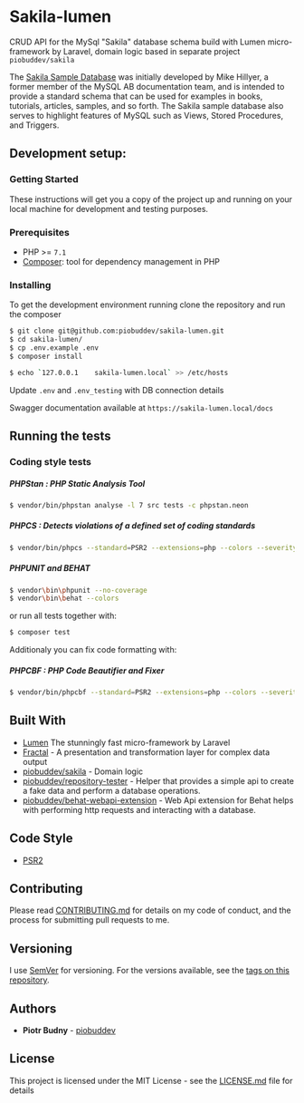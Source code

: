 # Sakila-lumen

CRUD API for the MySql "Sakila" database schema build with Lumen micro-framework by Laravel, domain logic based in separate project `piobuddev/sakila`

The [Sakila Sample Database](https://dev.mysql.com/doc/sakila/en/)
was initially developed by Mike Hillyer, a former member of the MySQL AB documentation team, and is intended to provide a standard schema that can be used for examples in books, tutorials, articles, samples, and so forth. The Sakila sample database also serves to highlight features of MySQL such as Views, Stored Procedures, and Triggers.

## Development setup:
### Getting Started

These instructions will get you a copy of the project up and running on your local machine for development and testing purposes.

### Prerequisites
* PHP >= `7.1`
* [Composer](https://getcomposer.org/): tool for dependency management in PHP

### Installing

To get the development environment running clone the repository and run the composer

```sh
$ git clone git@github.com:piobuddev/sakila-lumen.git
$ cd sakila-lumen/
$ cp .env.example .env
$ composer install
```

```sh
$ echo `127.0.0.1    sakila-lumen.local` >> /etc/hosts
```

Update `.env` and `.env_testing` with DB connection details

Swagger documentation available at `https://sakila-lumen.local/docs`

## Running the tests

### Coding style tests
##### PHPStan : PHP Static Analysis Tool

```sh
$ vendor/bin/phpstan analyse -l 7 src tests -c phpstan.neon
```
##### PHPCS : Detects violations of a defined set of coding standards

```sh
$ vendor/bin/phpcs --standard=PSR2 --extensions=php --colors --severity=1 src
```

##### PHPUNIT and BEHAT
```sh
$ vendor\bin\phpunit --no-coverage
$ vendor\bin\behat --colors
```

or run all tests together with:
```sh
$ composer test
```

Additionaly you can fix code formatting with:
##### PHPCBF : PHP Code Beautifier and Fixer

```sh
$ vendor/bin/phpcbf --standard=PSR2 --extensions=php --colors --severity=1 src
```

## Built With
* [Lumen](https://lumen.laravel.com/) The stunningly fast micro-framework by Laravel
* [Fractal](https://fractal.thephpleague.com/) - A presentation and transformation layer for complex data output
* [piobuddev/sakila](https://github.com/piobuddev/sakila) - Domain logic
* [piobuddev/repository-tester](https://github.com/piobuddev/repository-tester) - Helper that provides a simple api to create a fake data and perform a database operations.
* [piobuddev/behat-webapi-extension](https://github.com/piobuddev/behat-webapi-extension) -  Web Api extension for Behat helps with performing http requests and interacting with a database.


## Code Style
* [PSR2](https://www.php-fig.org/psr/psr-2/)

## Contributing

Please read [CONTRIBUTING.md](https://gist.github.com/piobuddev/c04b7341f68da9718907cb593012d746) for details on my code of conduct, and the process for submitting pull requests to me.

## Versioning

I use [SemVer](http://semver.org/) for versioning. For the versions available, see the [tags on this repository](https://github.com/piobuddev/sakila-lumen/tags). 

## Authors

* **Piotr Budny** - [piobuddev](https://github.com/piobuddev)

## License

This project is licensed under the MIT License - see the [LICENSE.md](https://github.com/piobuddev/sakila-lumen/blob/master/LICENSE.md) file for details

